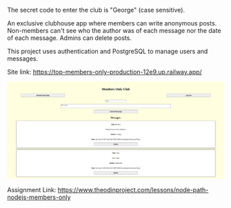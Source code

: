 The secret code to enter the club is "George" (case sensitive).

An exclusive clubhouse app where members can write anonymous posts. Non-members can't see who the author was of each message nor the date of each message. Admins can delete posts.

This project uses authentication and PostgreSQL to manage users and messages.

Site link: https://top-members-only-production-12e9.up.railway.app/

<p align="center">
  <img 
    src="./membersOnly.png" 
    alt="App Screenshot" 
  >
</p>

Assignment Link: https://www.theodinproject.com/lessons/node-path-nodejs-members-only
